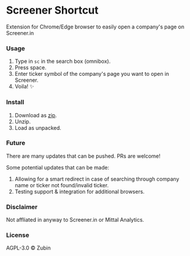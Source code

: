 # Screener Shortcut

Extension for Chrome/Edge browser to easily open a company's page on Screener.in

### Usage

1. Type in `sc` in the search box (omnibox).
2. Press space.
3. Enter ticker symbol of the company's page you want to open in Screener.
4. Voila! ✨

### Install

1. Download as [zip](https://codeload.github.com/losparviero/opensesame/zip/refs/heads/main).
2. Unzip.
3. Load as unpacked.

### Future

There are many updates that can be pushed. PRs are welcome!

Some potential updates that can be made:

1. Allowing for a smart redirect in case of searching through company name or ticker not found/invalid ticker.
2. Testing support & integration for additional browsers.

### Disclaimer

Not affliated in anyway to Screener.in or Mittal Analytics.

### License

AGPL-3.0 ©️ Zubin
